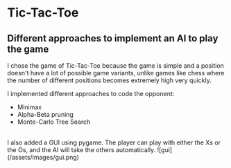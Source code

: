# Tic-Tac-Toe
## Different approaches to implement an AI to play the game

I chose the game of Tic-Tac-Toe because the game is simple and a position doesn't have a lot of possible game variants, unlike games like chess where the number of different positions becomes extremely high very quickly. 

I implemented different approaches to code the opponent:
- Minimax
- Alpha-Beta pruning
- Monte-Carlo Tree Search

</br>
I also added a GUI using pygame. The player can play with either the Xs or the Os, and the AI will take the others automatically. 
![gui](/assets/images/gui.png)
